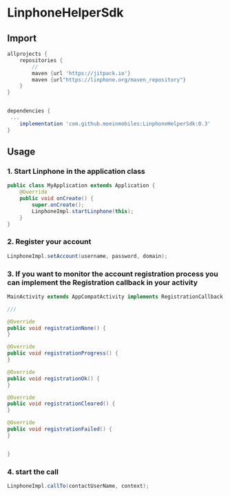 # LinphoneHelperSdk

## Import


```groovy
allprojects {
    repositories {
        //
        maven {url 'https://jitpack.io'}
        maven {url"https://linphone.org/maven_repository"}
    }
}


dependencies {
 ...
    implementation 'com.github.moeinmobiles:LinphoneHelperSdk:0.3'
}

```

## Usage
### 1. Start Linphone in the application class

```java
public class MyApplication extends Application {
    @Override
    public void onCreate() {
        super.onCreate();
        LinphoneImpl.startLinphone(this);
    }
}

```

### 2. Register your account

```java
LinphoneImpl.setAccount(username, password, domain);
```

### 3. If you want to monitor the account registration process you can implement the Registration callback in your activity 

```java
MainActivity extends AppCompatActivity implements RegistrationCallback {

///

@Override
public void registrationNone() {
}

@Override
public void registrationProgress() {
}

@Override
public void registrationOk() {
}

@Override
public void registrationCleared() {
}

@Override
public void registrationFailed() {
}


} 

```

### 4. start the call

```java
LinphoneImpl.callTo(contactUserName, context);
```

   
   
